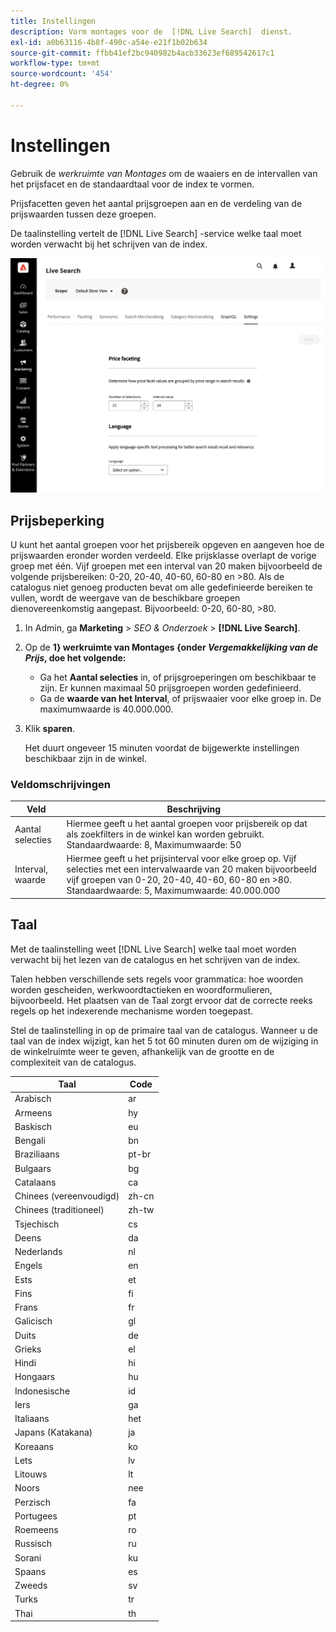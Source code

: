 ```yaml
---
title: Instellingen
description: Vorm montages voor de  [!DNL Live Search]  dienst.
exl-id: a0b63116-4b8f-490c-a54e-e21f1b02b634
source-git-commit: ffbb41ef2bc940982b4acb33623ef689542617c1
workflow-type: tm+mt
source-wordcount: '454'
ht-degree: 0%

---
```


# Instellingen

Gebruik de *werkruimte van Montages* om de waaiers en de intervallen van het prijsfacet en de standaardtaal voor de index te vormen.

Prijsfacetten geven het aantal prijsgroepen aan en de verdeling van de prijswaarden tussen deze groepen.

De taalinstelling vertelt de [!DNL Live Search] -service welke taal moet worden verwacht bij het schrijven van de index.

![ Montages ](assets/settings.png)

## Prijsbeperking

U kunt het aantal groepen voor het prijsbereik opgeven en aangeven hoe de prijswaarden eronder worden verdeeld. Elke prijsklasse overlapt de vorige groep met één. Vijf groepen met een interval van 20 maken bijvoorbeeld de volgende prijsbereiken: 0-20, 20-40, 40-60, 60-80 en >80. Als de catalogus niet genoeg producten bevat om alle gedefinieerde bereiken te vullen, wordt de weergave van de beschikbare groepen dienovereenkomstig aangepast. Bijvoorbeeld: 0-20, 60-80, >80.

1. In Admin, ga **Marketing** > *SEO &amp; Onderzoek* > **[!DNL Live Search]**.
1. Op de **1} werkruimte van Montages {onder *Vergemakkelijking van de Prijs*, doe het volgende:**
   * Ga het **Aantal selecties** in, of prijsgroeperingen om beschikbaar te zijn. Er kunnen maximaal 50 prijsgroepen worden gedefinieerd.
   * Ga de **waarde van het Interval**, of prijswaaier voor elke groep in. De maximumwaarde is 40.000.000.
1. Klik **sparen**.

   Het duurt ongeveer 15 minuten voordat de bijgewerkte instellingen beschikbaar zijn in de winkel.

### Veldomschrijvingen

| Veld | Beschrijving |
|--- |--- |
| Aantal selecties | Hiermee geeft u het aantal groepen voor prijsbereik op dat als zoekfilters in de winkel kan worden gebruikt. Standaardwaarde: 8, Maximumwaarde: 50 |
| Interval, waarde | Hiermee geeft u het prijsinterval voor elke groep op. Vijf selecties met een intervalwaarde van 20 maken bijvoorbeeld vijf groepen van 0-20, 20-40, 40-60, 60-80 en >80. Standaardwaarde: 5, Maximumwaarde: 40.000.000 |

## Taal

Met de taalinstelling weet [!DNL Live Search] welke taal moet worden verwacht bij het lezen van de catalogus en het schrijven van de index.

Talen hebben verschillende sets regels voor grammatica: hoe woorden worden gescheiden, werkwoordtactieken en woordformulieren, bijvoorbeeld.
Het plaatsen van de Taal zorgt ervoor dat de correcte reeks regels op het indexerende mechanisme worden toegepast.

Stel de taalinstelling in op de primaire taal van de catalogus. Wanneer u de taal van de index wijzigt, kan het 5 tot 60 minuten duren om de wijziging in de winkelruimte weer te geven, afhankelijk van de grootte en de complexiteit van de catalogus.

| Taal | Code |
|----|----|
| Arabisch | ar |
| Armeens | hy |
| Baskisch | eu |
| Bengali | bn |
| Braziliaans | pt-br |
| Bulgaars | bg |
| Catalaans | ca |
| Chinees (vereenvoudigd) | zh-cn |
| Chinees (traditioneel) | zh-tw |
| Tsjechisch | cs |
| Deens | da |
| Nederlands | nl |
| Engels | en |
| Ests | et |
| Fins | fi |
| Frans | fr |
| Galicisch | gl |
| Duits | de |
| Grieks | el |
| Hindi | hi |
| Hongaars | hu |
| Indonesische | id |
| Iers | ga |
| Italiaans | het |
| Japans (Katakana) | ja |
| Koreaans | ko |
| Lets | lv |
| Litouws | lt |
| Noors | nee |
| Perzisch | fa |
| Portugees | pt |
| Roemeens | ro |
| Russisch | ru |
| Sorani | ku |
| Spaans | es |
| Zweeds | sv |
| Turks | tr |
| Thai | th |
